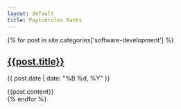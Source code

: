 ```yaml
---
layout: default
title: Paytonrules Rants
---
```


{% for post in site.categories['software-development'] %}
<article>
  <h1 class="title"><a href='{{post.url}}'>{{post.title}}</a></h1>
  <p class="date">{{ post.date | date: "%B %d, %Y" }}</p>
  {{post.content}}
</article>
{% endfor %}
